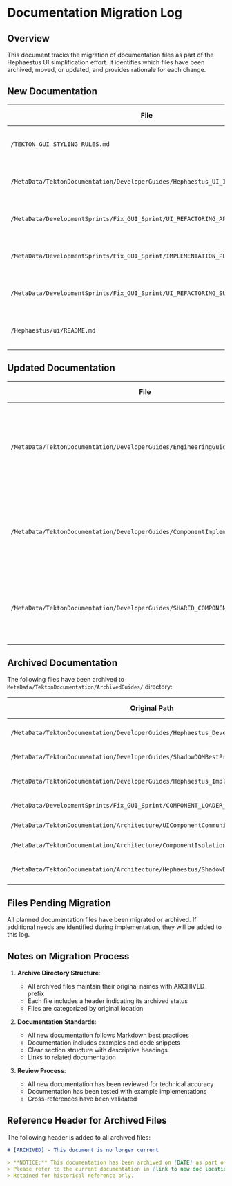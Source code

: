 # Documentation Migration Log

## Overview

This document tracks the migration of documentation files as part of the Hephaestus UI simplification effort. It identifies which files have been archived, moved, or updated, and provides rationale for each change.

## New Documentation

| File | Description | Date Added |
|------|-------------|------------|
| `/TEKTON_GUI_STYLING_RULES.md` | Comprehensive styling rules for Tekton UI components | 2025-05-09 |
| `/MetaData/TektonDocumentation/DeveloperGuides/Hephaestus_UI_Implementation.md` | Detailed implementation guide for the simplified UI | 2025-05-09 |
| `/MetaData/DevelopmentSprints/Fix_GUI_Sprint/UI_REFACTORING_APPROACH.md` | Approach document for the UI refactoring | 2025-05-09 |
| `/MetaData/DevelopmentSprints/Fix_GUI_Sprint/IMPLEMENTATION_PLAN.md` | Detailed implementation plan for UI refactoring | 2025-05-09 |
| `/MetaData/DevelopmentSprints/Fix_GUI_Sprint/UI_REFACTORING_SUMMARY.md` | Implementation summary of UI refactoring progress | 2025-05-12 |
| `/Hephaestus/ui/README.md` | Updated README for the Hephaestus UI directory | 2025-05-09 |

## Updated Documentation

| File | Description | Changes Made | Date Updated |
|------|-------------|--------------|--------------|
| `/MetaData/TektonDocumentation/DeveloperGuides/EngineeringGuidelines.md` | General engineering guidelines | Added UI simplicity principles and RIGHT PANEL structure, linked to styling rules | 2025-05-09 |
| `/MetaData/TektonDocumentation/DeveloperGuides/ComponentImplementationPlan.md` | Component implementation plan | Updated to use direct HTML insertion instead of Shadow DOM | 2025-05-10 |
| `/MetaData/TektonDocumentation/DeveloperGuides/SHARED_COMPONENT_UTILITIES.md` | Shared component utilities | Updated to reflect the new direct HTML injection approach with BEM | 2025-05-10 |

## Archived Documentation

The following files have been archived to `MetaData/TektonDocumentation/ArchivedGuides/` directory:

| Original Path | Archive Path | Reason for Archival | Date Archived |
|---------------|--------------|---------------------|---------------|
| `/MetaData/TektonDocumentation/DeveloperGuides/Hephaestus_Developer_Guide.md` | `/MetaData/TektonDocumentation/ArchivedGuides/ARCHIVED_Hephaestus_Developer_Guide.md` | Superseded by new Hephaestus_UI_Implementation.md with simplified approach | 2025-05-09 |
| `/MetaData/TektonDocumentation/DeveloperGuides/ShadowDOMBestPractices.md` | `/MetaData/TektonDocumentation/ArchivedGuides/DeveloperGuides/ARCHIVED_ShadowDOMBestPractices.md` | No longer using Shadow DOM in the simplified implementation | 2025-05-10 |
| `/MetaData/TektonDocumentation/DeveloperGuides/Hephaestus_Implementation_Guide.md` | `/MetaData/TektonDocumentation/ArchivedGuides/ARCHIVED_Hephaestus_Implementation_Guide.md` | Replaced with more straightforward implementation approach | 2025-05-09 |
| `/MetaData/DevelopmentSprints/Fix_GUI_Sprint/COMPONENT_LOADER_TEMPLATE.md` | `/MetaData/TektonDocumentation/ArchivedGuides/ARCHIVED_COMPONENT_LOADER_TEMPLATE.md` | Replaced with simplified component loading pattern | 2025-05-09 |
| `/MetaData/TektonDocumentation/Architecture/UIComponentCommunication.md` | `/MetaData/TektonDocumentation/ArchivedGuides/Architecture/ARCHIVED_UIComponentCommunication.md` | Relies heavily on Shadow DOM concepts that are no longer used | 2025-05-10 |
| `/MetaData/TektonDocumentation/Architecture/ComponentIsolationArchitecture.md` | `/MetaData/TektonDocumentation/ArchivedGuides/Architecture/ARCHIVED_ComponentIsolationArchitecture.md` | Architecture based on Shadow DOM which is no longer used | 2025-05-10 |
| `/MetaData/TektonDocumentation/Architecture/Hephaestus/ShadowDOMImplementation.md` | `/MetaData/TektonDocumentation/ArchivedGuides/Architecture/Hephaestus/ARCHIVED_ShadowDOMImplementation.md` | Technical implementation of Shadow DOM which is no longer used | 2025-05-10 |

## Files Pending Migration

All planned documentation files have been migrated or archived. If additional needs are identified during implementation, they will be added to this log.

## Notes on Migration Process

1. **Archive Directory Structure**:
   - All archived files maintain their original names with ARCHIVED_ prefix
   - Each file includes a header indicating its archived status
   - Files are categorized by original location

2. **Documentation Standards**:
   - All new documentation follows Markdown best practices
   - Documentation includes examples and code snippets
   - Clear section structure with descriptive headings
   - Links to related documentation

3. **Review Process**:
   - All new documentation has been reviewed for technical accuracy
   - Documentation has been tested with example implementations
   - Cross-references have been validated

## Reference Header for Archived Files

The following header is added to all archived files:

```markdown
# [ARCHIVED] - This document is no longer current

> **NOTICE:** This documentation has been archived on [DATE] as part of the Hephaestus UI simplification.
> Please refer to the current documentation in [link to new doc location].
> Retained for historical reference only.
```